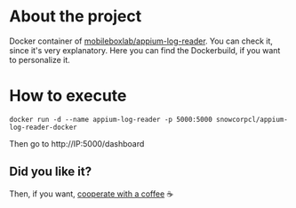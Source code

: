 # About the project
Docker container of [mobileboxlab/appium-log-reader](https://github.com/mobileboxlab/appium-log-reader). You can check it, since it's very explanatory. Here you can find the Dockerbuild, if you want to personalize it.

# How to execute
	docker run -d --name appium-log-reader -p 5000:5000 snowcorpcl/appium-log-reader-docker

Then go to http://IP:5000/dashboard

## Did you like it?

Then, if you want, [cooperate with a coffee](https://ko-fi.com/pperez) ☕ 